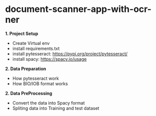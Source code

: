 # document-scanner-app-with-ocr-ner

**1. Project Setup**
   - Create Virtual env
   - install requirements.txt
   - install pytesseract: https://pypi.org/project/pytesseract/
   - install spacy: https://spacy.io/usage

**2. Data Preparation**
   - How pytesseract work
   - How BIO/IOB format works

**2. Data PreProcessing**
   - Convert the data into Spacy format
   - Spliting data into Training and test dataset
